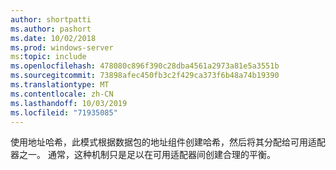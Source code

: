 ```yaml
---
author: shortpatti
ms.author: pashort
ms.date: 10/02/2018
ms.prod: windows-server
ms:topic: include
ms.openlocfilehash: 478080c896f390c28dba4561a2973a81e5a3551b
ms.sourcegitcommit: 73898afec450fb3c2f429ca373f6b48a74b19390
ms.translationtype: MT
ms.contentlocale: zh-CN
ms.lasthandoff: 10/03/2019
ms.locfileid: "71935085"
---
```

使用地址哈希，此模式根据数据包的地址组件创建哈希，然后将其分配给可用适配器之一。 通常，这种机制只是足以在可用适配器间创建合理的平衡。